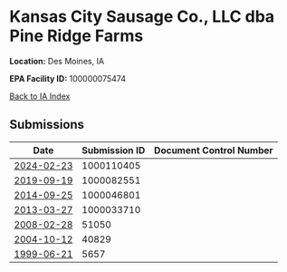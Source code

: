 # Kansas City Sausage Co., LLC dba Pine Ridge Farms

**Location:** Des Moines, IA

**EPA Facility ID:** 100000075474

[Back to IA Index](../../index.md)

## Submissions

| Date | Submission ID | Document Control Number |
|------|--------------|-------------------------|
| [2024-02-23](submissions/1000110405.md) | 1000110405 |  |
| [2019-09-19](submissions/1000082551.md) | 1000082551 |  |
| [2014-09-25](submissions/1000046801.md) | 1000046801 |  |
| [2013-03-27](submissions/1000033710.md) | 1000033710 |  |
| [2008-02-28](submissions/51050.md) | 51050 |  |
| [2004-10-12](submissions/40829.md) | 40829 |  |
| [1999-06-21](submissions/5657.md) | 5657 |  |
